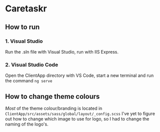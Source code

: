 # Caretaskr

## How to run
### 1. Visual Studio
Run the .sln file with Visual Studio, run with IIS Express.

### 2. Visual Studio Code
Open the ClientApp directory with VS Code, start a new terminal and run the command `ng serve`


## How to change theme colours
*Most* of the theme colour/branding is located in `ClientApp/src/assets/sass/global/layout/_config.scss` 
I've yet to figure out how to change which image to use for logo, so I had to change the naming of the logo's.